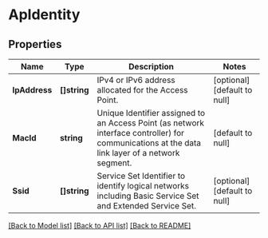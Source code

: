# ApIdentity

## Properties
Name | Type | Description | Notes
------------ | ------------- | ------------- | -------------
**IpAddress** | **[]string** | IPv4 or IPv6 address allocated for the Access Point. | [optional] [default to null]
**MacId** | **string** | Unique Identifier assigned to an Access Point (as network interface controller) for communications at the data link layer of a network segment. | [default to null]
**Ssid** | **[]string** | Service Set Identifier to identify logical networks including Basic Service Set and Extended Service Set. | [optional] [default to null]

[[Back to Model list]](../README.md#documentation-for-models) [[Back to API list]](../README.md#documentation-for-api-endpoints) [[Back to README]](../README.md)


